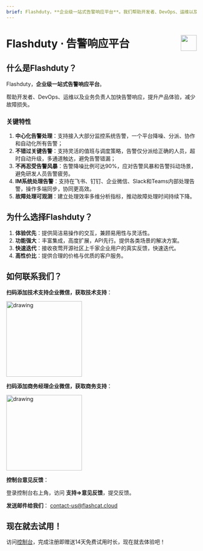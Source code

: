 ```yaml
---
brief: Flashduty，**企业级一站式告警响应平台**。我们帮助开发者、DevOps、运维以及业务负责人加快告警响应，提升产品体验，减少故障损失。
---
```


<h1 style="display:flex;justify-content:space-between" id="H0">Flashduty ⋅ 告警响应平台<img src="https://fcimg.i18n.site/i.svg" style="user-select:none;margin-top:-1px;width:42px"></h1>

## 什么是Flashduty？

Flashduty，**企业级一站式告警响应平台**。

帮助开发者、DevOps、运维以及业务负责人加快告警响应，提升产品体验，减少故障损失。

### 关键特性
1. **中心化告警处理**：支持接入大部分监控系统告警，一个平台降噪、分派、协作和自动化所有告警；
2. **不错过关键告警**：支持灵活的值班与调度策略，告警仅分派给正确的人员，超时自动升级，多通道触达，避免告警错漏；
3. **不再忍受告警风暴**：告警降噪比例可达90%，应对告警风暴和告警抖动场景，避免研发人员告警疲劳。
4. **IM系统处理告警**：支持在飞书、钉钉、企业微信、Slack和Teams内部处理告警，操作多端同步，协同更高效。
5. **故障处理可观测**：建立处理效率多维分析指标，推动故障处理时间持续下降。

## 为什么选择Flashduty？
1. **体验优先**：提供简洁易操作的交互，兼顾易用性与灵活性。
2. **功能强大**：丰富集成，高度扩展，API先行。提供各类场景的解决方案。
3. **快速迭代**：接收夜莺开源社区上千家企业用户的真实反馈，快速迭代。
4. **高性价比**：提供合理的价格与优质的客户服务。

## 如何联系我们？
**扫码添加技术支持企业微信，获取技术支持**：

<img src="https://fcimg.i18n.site/zh/flashduty/start/overview/1.avif" alt="drawing" width="200">

**扫码添加商务经理企业微信，获取商务支持**：

<img src="https://fcimg.i18n.site/zh/flashduty/start/overview/2.avif" alt="drawing" width="200">

**控制台意见反馈**：

登录控制台右上角，访问 **支持=>意见反馈**，提交反馈。

**发送邮件给我们**：
[contact-us@flashcat.cloud](mailto:contact-us@flashcat.cloud)

## 现在就去试用！

访问[控制台](https://console.flashcat.cloud/login?from=docs-intro)，完成注册即赠送14天免费试用时长，现在就去体验吧！
